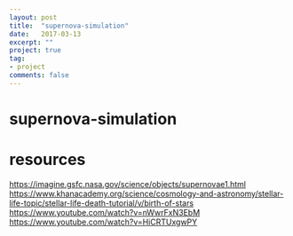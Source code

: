```yaml
---
layout: post
title:  "supernova-simulation"
date:   2017-03-13
excerpt: ""
project: true
tag:
- project
comments: false
---
```

# supernova-simulation

# resources
https://imagine.gsfc.nasa.gov/science/objects/supernovae1.html
https://www.khanacademy.org/science/cosmology-and-astronomy/stellar-life-topic/stellar-life-death-tutorial/v/birth-of-stars
https://www.youtube.com/watch?v=nWwrFxN3EbM
https://www.youtube.com/watch?v=HiCRTUxgwPY
